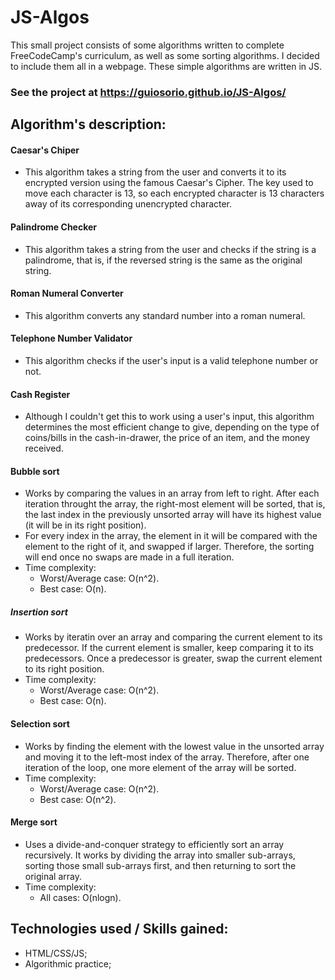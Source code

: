 # JS-Algos

This small project consists of some algorithms written to complete FreeCodeCamp's curriculum, as well as some sorting algorithms. I decided to include them all in a webpage.
These simple algorithms are written in JS.

### See the project at https://guiosorio.github.io/JS-Algos/

## Algorithm's description:
#### Caesar's Chiper
  - This algorithm takes a string from the user and converts it to its encrypted version using the famous Caesar's Cipher. The key used to move each character is 13, so each encrypted character is 13 characters away of its corresponding unencrypted character.
#### Palindrome Checker
  - This algorithm takes a string from the user and checks if the string is a palindrome, that is, if the reversed string is the same as the original string.
#### Roman Numeral Converter
  - This algorithm converts any standard number into a roman numeral.
#### Telephone Number Validator
  - This algorithm checks if the user's input is a valid telephone number or not.
#### Cash Register
  - Although I couldn't get this to work using a user's input, this algorithm determines the most efficient change to give, depending on the type of coins/bills in the cash-in-drawer, the price of an item, and the money received.
#### Bubble sort
  - Works by comparing the values in an array from left to right. After each iteration throught the array, the right-most element will be sorted, that is, the last index in the previously unsorted array will have its highest value (it will be in its right position).
  - For every index in the array, the element in it will be compared with the element to the right of it, and swapped if larger. Therefore, the sorting will end once no swaps are made in a full iteration.
  - Time complexity:
    - Worst/Average case: O(n^2).
    - Best case: O(n).
##### Insertion sort
  - Works by iteratin over an array and comparing the current element to its predecessor. If the current element is smaller, keep comparing it to its predecessors. Once a predecessor is greater, swap the current element to its right position.
  - Time complexity:
    - Worst/Average case: O(n^2).
    - Best case: O(n).
#### Selection sort
  - Works by finding the element with the lowest value in the unsorted array and moving it to the left-most index of the array. Therefore, after one iteration of the loop, one more element of the array will be sorted.
  - Time complexity:
    - Worst/Average case: O(n^2).
    - Best case: O(n^2).
#### Merge sort
  - Uses a divide-and-conquer strategy to efficiently sort an array recursively. It works by dividing the array into smaller sub-arrays, sorting those small sub-arrays first, and then returning to sort the original array. 
  - Time complexity:
    - All  cases: O(nlogn).

## Technologies used / Skills gained:
- HTML/CSS/JS;
- Algorithmic practice;
